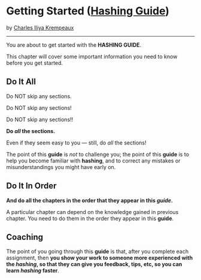 # Getting Started ([Hashing Guide](../../README.md))

by [Charles Iliya Krempeaux](http://changelog.ca/)

---

You are about to get started with the **HASHING GUIDE**.

This chapter will cover some important information you need to know before you get started.

## Do It All

Do NOT skip any sections.

Do NOT skip any sections!

Do NOT skip any sections!!

**Do _all_ the sections.**

Even if they seem easy to you — still, do _all_ the sections!

The point of this **guide** is _not_ to challenge you; the point of this **guide** is to help you become familiar with **hashing**, and to correct any mistakes or misunderstandings you might have early on.

## Do It In Order

**And do all the chapters in the order that they appear in this _guide_.**

A particular chapter can depend on the knowledge gained in previous chapter. You need to do them in the order they appear in this **guide**.

## Coaching

The point of you going through this **guide** is that, after you complete each assignment, then **you show your work to someone more experienced with the _hashing_, so that they can give you feedback, tips, etc, so you can learn _hashing_ faster**.
